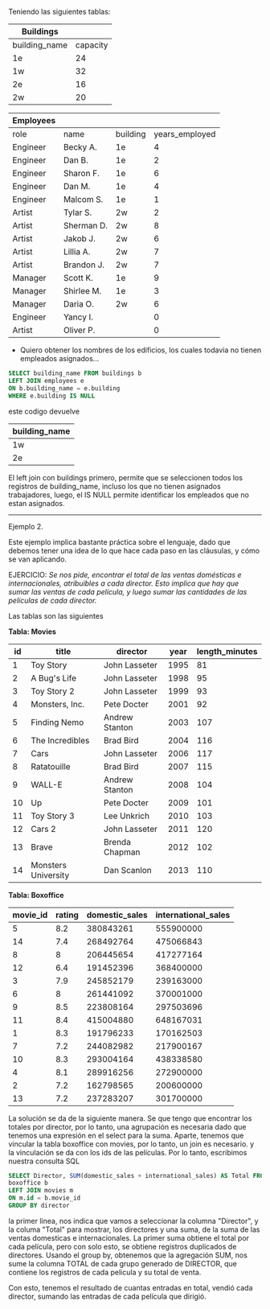 
Teniendo las siguientes tablas:

| Buildings     |          |
| ------------- | -------- |
| building_name | capacity |
| 1e            | 24       |
| 1w            | 32       |
| 2e            | 16       |
| 2w            | 20       |

| Employees |            |          |                |
| --------- | ---------- | -------- | -------------- |
| role      | name       | building | years_employed |
| Engineer  | Becky A.   | 1e       | 4              |
| Engineer  | Dan B.     | 1e       | 2              |
| Engineer  | Sharon F.  | 1e       | 6              |
| Engineer  | Dan M.     | 1e       | 4              |
| Engineer  | Malcom S.  | 1e       | 1              |
| Artist    | Tylar S.   | 2w       | 2              |
| Artist    | Sherman D. | 2w       | 8              |
| Artist    | Jakob J.   | 2w       | 6              |
| Artist    | Lillia A.  | 2w       | 7              |
| Artist    | Brandon J. | 2w       | 7              |
| Manager   | Scott K.   | 1e       | 9              |
| Manager   | Shirlee M. | 1e       | 3              |
| Manager   | Daria O.   | 2w       | 6              |
| Engineer  | Yancy I.   |          | 0              |
| Artist    | Oliver P.  |          | 0              |
- Quiero obtener los nombres de los edificios, los cuales todavia no tienen empleados asignados...

```sql
SELECT building_name FROM buildings b
LEFT JOIN employees e
ON b.building_name = e.building
WHERE e.building IS NULL
```
este codigo devuelve

| building_name |
| ------------- |
| 1w            |
| 2e            |
El left join con buildings primero, permite que se seleccionen todos los registros de building_name, incluso los que no tienen asignados trabajadores, luego, el IS NULL permite identificar los empleados que no estan asignados.

---

Ejemplo 2.

Este ejemplo implica bastante práctica sobre el lenguaje, dado que debemos tener una idea de lo que hace cada paso en las cláusulas, y cómo se van aplicando.

EJERCICIO:
*Se nos pide, encontrar el total de las ventas domésticas e internacionales, atribuibles a cada director. Esto implica que hay que sumar las ventas de cada película, y luego sumar las cantidades de las películas de cada director.*

Las tablas son las siguientes

**Tabla: Movies**

| id  | title               | director       | year | length_minutes |
| --- | ------------------- | -------------- | ---- | -------------- |
| 1   | Toy Story           | John Lasseter  | 1995 | 81             |
| 2   | A Bug's Life        | John Lasseter  | 1998 | 95             |
| 3   | Toy Story 2         | John Lasseter  | 1999 | 93             |
| 4   | Monsters, Inc.      | Pete Docter    | 2001 | 92             |
| 5   | Finding Nemo        | Andrew Stanton | 2003 | 107            |
| 6   | The Incredibles     | Brad Bird      | 2004 | 116            |
| 7   | Cars                | John Lasseter  | 2006 | 117            |
| 8   | Ratatouille         | Brad Bird      | 2007 | 115            |
| 9   | WALL-E              | Andrew Stanton | 2008 | 104            |
| 10  | Up                  | Pete Docter    | 2009 | 101            |
| 11  | Toy Story 3         | Lee Unkrich    | 2010 | 103            |
| 12  | Cars 2              | John Lasseter  | 2011 | 120            |
| 13  | Brave               | Brenda Chapman | 2012 | 102            |
| 14  | Monsters University | Dan Scanlon    | 2013 | 110            |


**Tabla: Boxoffice**

| movie_id | rating | domestic_sales | international_sales |
| -------- | ------ | -------------- | ------------------- |
| 5        | 8.2    | 380843261      | 555900000           |
| 14       | 7.4    | 268492764      | 475066843           |
| 8        | 8      | 206445654      | 417277164           |
| 12       | 6.4    | 191452396      | 368400000           |
| 3        | 7.9    | 245852179      | 239163000           |
| 6        | 8      | 261441092      | 370001000           |
| 9        | 8.5    | 223808164      | 297503696           |
| 11       | 8.4    | 415004880      | 648167031           |
| 1        | 8.3    | 191796233      | 170162503           |
| 7        | 7.2    | 244082982      | 217900167           |
| 10       | 8.3    | 293004164      | 438338580           |
| 4        | 8.1    | 289916256      | 272900000           |
| 2        | 7.2    | 162798565      | 200600000           |
| 13       | 7.2    | 237283207      | 301700000           |

La solución se da de la siguiente manera. Se que tengo que encontrar los totales por director, por lo tanto, una agrupación es necesaria dado que tenemos una expresión en el select para la suma.
Aparte, tenemos que vincular la tabla boxoffice con movies, por lo tanto, un join es necesario. y la vinculación se da con los ids de las películas. Por lo tanto, escribimos nuestra consulta SQL

```sql
SELECT Director, SUM(domestic_sales + international_sales) AS Total FROM
boxoffice b
LEFT JOIN movies m 
ON m.id = b.movie_id
GROUP BY director
```

la primer linea, nos indica que vamos a seleccionar la columna "Director", y la columa "Total" para mostrar, los directores y una suma, de la suma de las ventas domesticas e internacionales.
La primer suma obtiene el total por cada película, pero con solo esto, se obtiene registros duplicados de directores.
Usando el group by, obtenemos que la agregación SUM, nos sume la columna TOTAL de cada grupo generado de DIRECTOR, que contiene los registros de cada pelicula y su total de venta.

Con esto, tenemos el resultado de cuantas entradas en total, vendió cada director, sumando las entradas de cada película que dirigió.

